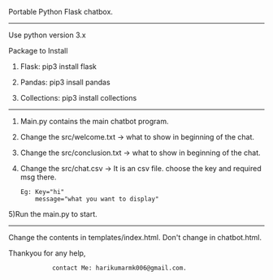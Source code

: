 Portable Python Flask chatbox.
***
Use python version 3.x

Package to Install

1)  Flask:
        pip3 install flask

2)  Pandas:
        pip3 insall pandas

3)  Collections:
        pip3 install collections

***
1)  Main.py contains the main chatbot program.
2)  Change the src/welcome.txt -> what to show in beginning of the chat. 
3)  Change the src/conclusion.txt -> what to show in beginning of the chat.
4)  Change the src/chat.csv -> It is an csv file. choose the key and required msg there.

        Eg: Key="hi"
            message="what you want to display"
5)Run the main.py to start.
***

Change the contents in templates/index.html.
Don't change in chatbot.html.


Thankyou for any help, 

                contact Me: harikumarmk006@gmail.com.
